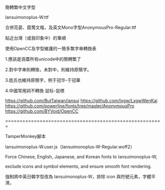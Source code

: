 簡轉繁中文字型

Iansuimonoplus-W.ttf

合併芫荽、霞鹜文楷，及英文Mono字型AnonymousPro-Regular.ttf

貼近台灣（或我印象中）的筆順

使用OpenCC及字型維護的一簡多繁字串轉換表

1.應該是涵蓋所有unicode中的簡轉繁了

2.對中字串則轉換，未對中，則維持原簡字。

3.姓氏也維持原簡字，例于冠华-于冠華

4.中國常用詞不轉換 鼠标-鼠標


https://github.com/ButTaiwan/iansui
https://github.com/lxgw/LxgwWenKai
https://github.com/powerline/fonts/tree/master/AnonymousPro
https://github.com/BYVoid/OpenCC

=======================================================

TamperMonkey腳本

Iansuimonoplus-W.user.js（Iansuimonoplus-W-Regular.woff2）

Force Chinese, English, Japanese, and Korean fonts to Iansuimonoplus-W, 

exclude icons and symbol elements, and ensure smooth font rendering.

強制將中英日韓字型改為 Iansuimonoplus-W，排除 icon 與符號元素，字體平滑。
